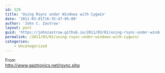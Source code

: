 ```yaml
---
id: 129
title: 'Using Rsync under Windows with Cygwin'
date: '2011-03-01T16:35:47-05:00'
author: 'John C. Zastrow'
layout: post
guid: 'https://johnzastrow.github.io/2011/03/01/using-rsync-under-windows-with-cygwin/'
permalink: /2011/03/01/using-rsync-under-windows-with-cygwin/
categories:
    - Uncategorized
---
```


From  
<http://www.gaztronics.net/rsync.php>

